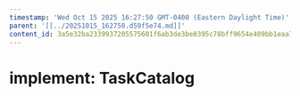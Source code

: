```yaml
---
timestamp: 'Wed Oct 15 2025 16:27:50 GMT-0400 (Eastern Daylight Time)'
parent: '[[../20251015_162750.d59f5e74.md]]'
content_id: 3a5e32ba2339937205575601f6ab3de3be0395c78bff9654e409bb1eaa7804c2
---
```


# implement: TaskCatalog
